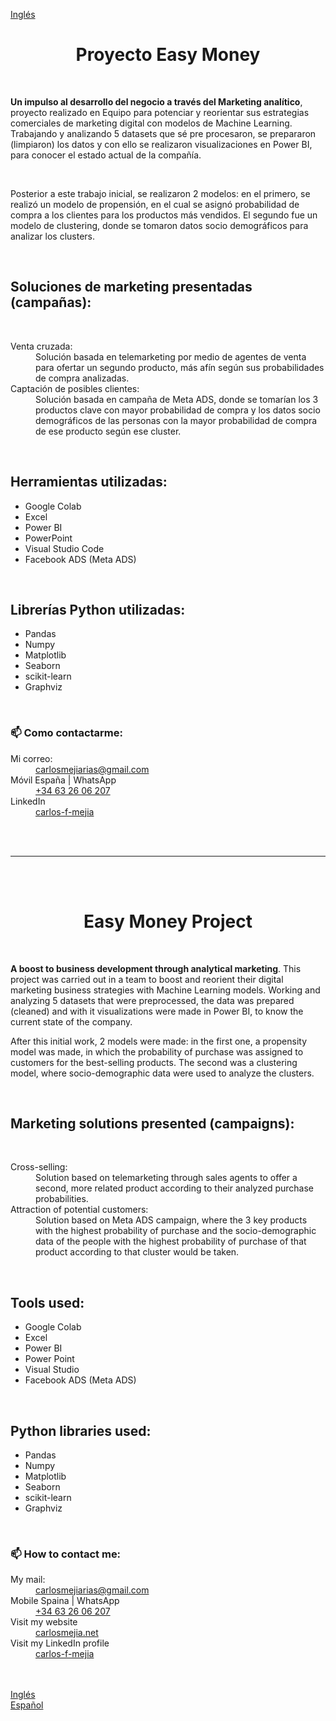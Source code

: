 <a href="#en">Inglés</a>
<br>

<h1 align="center" id="esp">Proyecto Easy Money </h1>
<br>

<p><strong> Un impulso al desarrollo del negocio a través del Marketing analítico</strong>, proyecto realizado en Equipo para potenciar y reorientar sus estrategias comerciales de marketing digital con modelos de Machine Learning.  Trabajando y analizando 5 datasets que sé pre procesaron, se prepararon (limpiaron) los datos y con ello se realizaron visualizaciones en Power BI, para conocer el estado actual de la compañía.
</p>
<br>
<p> Posterior a este trabajo inicial, se realizaron 2 modelos: en el primero, se realizó un modelo de propensión, en el cual se asignó probabilidad de compra a los clientes para los productos más vendidos. El segundo fue un modelo de clustering, donde se tomaron datos socio demográficos para analizar los clusters.
</p>
<br>
<h2>Soluciones de marketing presentadas (campañas):</h2>
<br>
<dl>
  <dt>Venta cruzada:</dt>
  <dd>Solución basada en telemarketing por medio de agentes de venta para ofertar un segundo producto, más afín según sus probabilidades de compra analizadas.</dd>
  <dt>Captación de posibles clientes:</dt>
  <dd>Solución basada en campaña de Meta ADS, donde se tomarían los 3 productos clave con mayor probabilidad de compra y los datos socio demográficos de las personas  con la mayor probabilidad de compra de ese producto según ese cluster.</dd>
</dl>

<br>
<h2>Herramientas utilizadas:</h2>
<ul>
  <li>Google Colab</li>
  <li>Excel</li>
  <li>Power BI</li>
  <li>PowerPoint</li>
  <li>Visual Studio Code</li>
  <li>Facebook ADS (Meta ADS)</li>
</ul>
<br>

<h2>Librerías Python utilizadas:</h2>
<ul>
<li>Pandas</li>
<li>Numpy</li>
<li>Matplotlib</li>
<li>Seaborn</li>
<li>scikit-learn</li>
<li>Graphviz</li>
</ul>
<br>
<h3>📫 Como contactarme:</h3>
<dl>
  <dt>Mi correo:</dt>
  <dd><a href="mailto:carlosmejiarias@gmail.com">carlosmejiarias@gmail.com</a></dd>
  <dt>Móvil España | WhatsApp</dt>
  <dd><a href="tel:+34632606207">+34 63 26 06 207</a></dd>
  <dt>LinkedIn</dt>
  <dd><a href="https://www.linkedin.com/in/carlos-f-mejia/">carlos-f-mejia</a></dd>
</dl>
<br>
<br>
<hr> <!-- Marcador -->
<br>
<br>
<!-- Ingles -->
<h1 align="center" id="en">Easy Money Project</h1>
<br>

<p><strong>A boost to business development through analytical marketing</strong>.  This project was carried out in a team to boost and reorient their digital marketing business strategies with Machine Learning models.  Working and analyzing 5 datasets that were preprocessed, the data was prepared (cleaned) and with it visualizations were made in Power BI, to know the current state of the company.
<br>
<p>After this initial work, 2 models were made: in the first one, a propensity model was made, in which the probability of purchase was assigned to customers for the best-selling products. The second was a clustering model, where socio-demographic data were used to analyze the clusters.
</p>
<br>
<h2>Marketing solutions presented (campaigns):</h2>
<br>
<dl>
  <dt>Cross-selling:</dt>
  <dd>Solution based on telemarketing through sales agents to offer a second, more related product according to their analyzed purchase probabilities.</dd>
  <dt>Attraction of potential customers:</dt>
  <dd>Solution based on Meta ADS campaign, where the 3 key products with the highest probability of purchase and the socio-demographic data of the people with the highest probability of purchase of that product according to that cluster would be taken.</dd>
</dl>

<br>
<h2>Tools used:</h2>
<ul>
  <li>Google Colab</li>
  <li>Excel</li>
  <li>Power BI</li>
  <li>Power Point</li>
  <li>Visual Studio</li>
  <li>Facebook ADS (Meta ADS)</li>
</ul>
<br>

<h2>Python libraries used:</h2>
<ul>
<li>Pandas</li>
<li>Numpy</li>
<li>Matplotlib</li>
<li>Seaborn</li>
<li>scikit-learn</li>
<li>Graphviz</li>
</ul>
<br>
<h3>📫 How to contact me:</h3>
<dl>
  <dt>My mail:</dt>
  <dd><a href="mailto:carlosmejiarias@gmail.com">carlosmejiarias@gmail.com</a></dd>
  <dt>Mobile Spaina | WhatsApp</dt>
  <dd><a href="tel:+34632606207">+34 63 26 06 207</a></dd>
  <dt>Visit my website</dt>
  <dd><a href="https://carlosmejia.net/">carlosmejia.net</a></dd>
  <dt>Visit my LinkedIn profile</dt>
  <dd><a href="https://www.linkedin.com/in/carlos-f-mejia/">carlos-f-mejia</a></dd>
</dl>
<br>
<br>
<div><a href="#en">Inglés</a></div>
<div><a href="#esp">Español</a></div>

